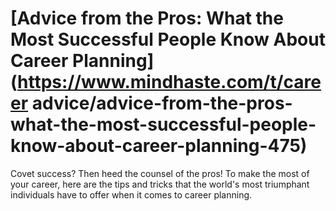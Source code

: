 
# [Advice from the Pros: What the Most Successful People Know About Career Planning](https://www.mindhaste.com/t/career advice/advice-from-the-pros-what-the-most-successful-people-know-about-career-planning-475)

Covet success? Then heed the counsel of the pros! To make the most of your career, here are the tips and tricks that the world's most triumphant individuals have to offer when it comes to career planning.
    